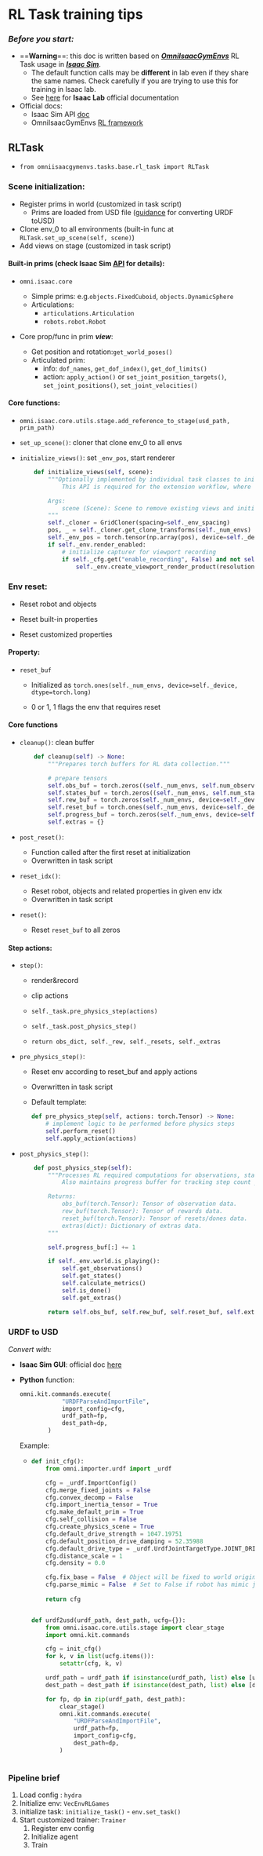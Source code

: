 # RL Task training tips

### *Before you start:*

- ==**Warning**==: this doc is written based on ***[OmniIsaacGymEnvs](https://github.com/isaac-sim/OmniIsaacGymEnvs)*** RL Task usage in ***[Isaac Sim](https://developer.nvidia.com/isaac/sim)***.
  - The default function calls may be **different** in lab even if they share the same names. Check carefully if you are trying to use this for training in Isaac lab.
  - See [here](https://isaac-sim.github.io/IsaacLab/source/migration/migrating_from_isaacgymenvs.html) for **Isaac Lab** official documentation
- Official docs:
  - Isaac Sim API [doc](https://docs.omniverse.nvidia.com/py/isaacsim/)
  - OmniIsaacGymEnvs [RL framework](https://github.com/isaac-sim/OmniIsaacGymEnvs/blob/main/docs/framework/framework.md)



## RLTask

- `from omniisaacgymenvs.tasks.base.rl_task import RLTask`

  

### Scene initialization:

- Register prims in world (customized in task script)
  - Prims are loaded from USD file ([guidance](#urdf2usd) for converting URDF toUSD) 
- Clone env_0 to all environments (built-in func at `RLTask.set_up_scene(self, scene)`)
- Add views on stage (customized in task script)



#### Built-in prims (check Isaac Sim [API]((https://docs.omniverse.nvidia.com/py/isaacsim/)) for details):

- `omni.isaac.core`
  - Simple prims: e.g.`objects.FixedCuboid`, `objects.DynamicSphere`
  - Articulations: 
    - `articulations.Articulation`
    - `robots.robot.Robot`

- Core prop/func in prim ***view***:
  - Get position and rotation:`get_world_poses()`
  - Articulated prim: 
    - info: `dof_names`,  `get_dof_index()`,  `get_dof_limits()`
    - action: `apply_action()` or `set_joint_position_targets()`, `set_joint_positions()`, `set_joint_velocities()`



#### Core functions:

- `omni.isaac.core.utils.stage.add_reference_to_stage(usd_path, prim_path)`

- `set_up_scene()`: cloner that clone env_0 to all envs

- `initialize_views()`: set `_env_pos`, start renderer

  ```python
      def initialize_views(self, scene):
          """Optionally implemented by individual task classes to initialize views used in the task.
              This API is required for the extension workflow, where tasks are expected to train on a pre-defined stage.
  
          Args:
              scene (Scene): Scene to remove existing views and initialize/add new views.
          """
          self._cloner = GridCloner(spacing=self._env_spacing)
          pos, _ = self._cloner.get_clone_transforms(self._num_envs)
          self._env_pos = torch.tensor(np.array(pos), device=self._device, dtype=torch.float)
          if self._env.render_enabled:
              # initialize capturer for viewport recording
              if self._cfg.get("enable_recording", False) and not self._dr_randomizer.randomize:
                  self._env.create_viewport_render_product(resolution=(self.viewport_camera_width, self.viewport_camera_height))
  
  ```



### Env reset:

- Reset robot and objects

- Reset built-in properties

- Reset customized properties

  

#### Property:

- `reset_buf`

  - Initialized as `torch.ones(self._num_envs, device=self._device, dtype=torch.long)`

  - 0 or 1, 1 flags the env that requires reset

    

#### Core functions

- `cleanup()`: clean buffer

  ```python
      def cleanup(self) -> None:
          """Prepares torch buffers for RL data collection."""
  
          # prepare tensors
          self.obs_buf = torch.zeros((self._num_envs, self.num_observations), device=self._device, dtype=torch.float)
          self.states_buf = torch.zeros((self._num_envs, self.num_states), device=self._device, dtype=torch.float)
          self.rew_buf = torch.zeros(self._num_envs, device=self._device, dtype=torch.float)
          self.reset_buf = torch.ones(self._num_envs, device=self._device, dtype=torch.long)
          self.progress_buf = torch.zeros(self._num_envs, device=self._device, dtype=torch.long)
          self.extras = {}
  ```

- `post_reset()`:

  - Function called after the first reset at initialization
  - Overwritten in task script 

- `reset_idx()`: 

  - Reset robot, objects and related properties in given env idx
  - Overwritten in task script 

- `reset()`:

  - Reset `reset_buf` to all zeros 

  

#### Step actions:

- `step()`:

  - render&record

  - clip actions

  - `self._task.pre_physics_step(actions)`

  - `self._task.post_physics_step()`

  - `return obs_dict, self._rew, self._resets, self._extras`

    

- `pre_physics_step()`:

  - Reset env according to reset_buf and apply actions

  - Overwritten in task script

  - Default template:

    ```python
    def pre_physics_step(self, actions: torch.Tensor) -> None:
        # implement logic to be performed before physics steps
        self.perform_reset()
        self.apply_action(actions)
    ```

    

  

- `post_physics_step()`:

  ```python
      def post_physics_step(self):
          """Processes RL required computations for observations, states, rewards, resets, and extras.
              Also maintains progress buffer for tracking step count per environment.
  
          Returns:
              obs_buf(torch.Tensor): Tensor of observation data.
              rew_buf(torch.Tensor): Tensor of rewards data.
              reset_buf(torch.Tensor): Tensor of resets/dones data.
              extras(dict): Dictionary of extras data.
          """
  
          self.progress_buf[:] += 1
  
          if self._env.world.is_playing():
              self.get_observations()
              self.get_states()
              self.calculate_metrics()
              self.is_done()
              self.get_extras()
  
          return self.obs_buf, self.rew_buf, self.reset_buf, self.extras
  ```





### URDF to USD<a name="urdf2usd"></a>

*Convert with:*

- **Isaac Sim GUI**: official doc [here](https://docs.omniverse.nvidia.com/isaacsim/latest/advanced_tutorials/tutorial_advanced_import_urdf.html)

- **Python** function:

  ```python
  omni.kit.commands.execute(
              "URDFParseAndImportFile",
              import_config=cfg,
              urdf_path=fp,
              dest_path=dp,
          )
  ```

  Example:

  - ```python
    def init_cfg():
        from omni.importer.urdf import _urdf
    
        cfg = _urdf.ImportConfig()
        cfg.merge_fixed_joints = False
        cfg.convex_decomp = False
        cfg.import_inertia_tensor = True
        cfg.make_default_prim = True
        cfg.self_collision = False
        cfg.create_physics_scene = True
        cfg.default_drive_strength = 1047.19751
        cfg.default_position_drive_damping = 52.35988
        cfg.default_drive_type = _urdf.UrdfJointTargetType.JOINT_DRIVE_NONE
        cfg.distance_scale = 1
        cfg.density = 0.0
    
        cfg.fix_base = False  # Object will be fixed to world origin if True
        cfg.parse_mimic = False  # Set to False if robot has mimic joints
        
        return cfg
    
    
    def urdf2usd(urdf_path, dest_path, ucfg={}):
        from omni.isaac.core.utils.stage import clear_stage
        import omni.kit.commands
    
        cfg = init_cfg()
        for k, v in list(ucfg.items()):
            setattr(cfg, k, v)
    
        urdf_path = urdf_path if isinstance(urdf_path, list) else [urdf_path]
        dest_path = dest_path if isinstance(dest_path, list) else [dest_path]
    
        for fp, dp in zip(urdf_path, dest_path):
            clear_stage()
            omni.kit.commands.execute(
                "URDFParseAndImportFile",
                urdf_path=fp,
                import_config=cfg,
                dest_path=dp,
            )
            
    ```

  



### Pipeline brief

1. Load config : `hydra` 
2. Initialize env: `VecEnvRLGames`
3. initialize task: `initialize_task()` - `env.set_task()` 
4. Start customized trainer: `Trainer` 
   1. Register env config
   2. Initialize agent
   3. Train

